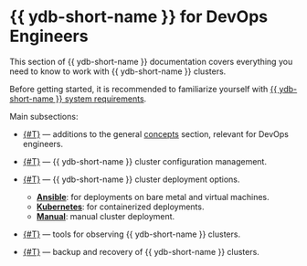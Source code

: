 # {{ ydb-short-name }} for DevOps Engineers

This section of {{ ydb-short-name }} documentation covers everything you need to know to work with {{ ydb-short-name }} clusters.

Before getting started, it is recommended to familiarize yourself with [{{ ydb-short-name }} system requirements](concepts/system-requirements.md).

Main subsections:

* [{#T}](concepts/index.md) — additions to the general [concepts](../concepts/index.md) section, relevant for DevOps engineers.
* [{#T}](configuration-management/index.md) — {{ ydb-short-name }} cluster configuration management.
* [{#T}](deployment-options/index.md) — {{ ydb-short-name }} cluster deployment options.
    * **[Ansible](deployment-options/ansible/index.md)**: for deployments on bare metal and virtual machines.
    * **[Kubernetes](deployment-options/kubernetes/index.md)**: for containerized deployments.
    * **[Manual](deployment-options/manual/index.md)**: manual cluster deployment.

* [{#T}](observability/index.md) — tools for observing {{ ydb-short-name }} clusters.
* [{#T}](backup-and-recovery.md) — backup and recovery of {{ ydb-short-name }} clusters.
